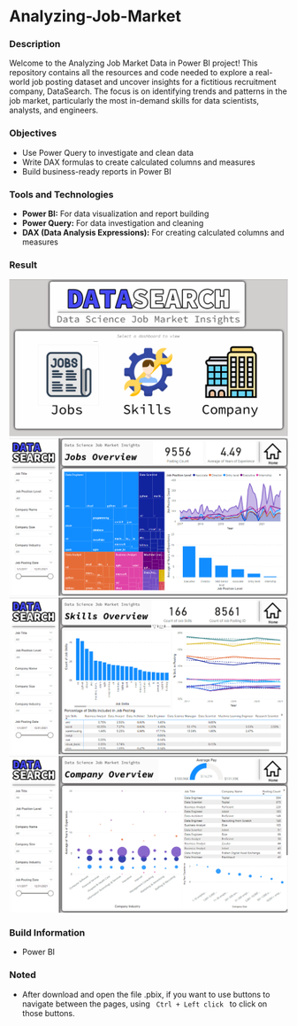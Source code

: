 # Analyzing-Job-Market


### Description
Welcome to the Analyzing Job Market Data in Power BI project! This repository contains all the resources and code needed to explore a real-world job posting dataset and uncover insights for a fictitious recruitment company, DataSearch. The focus is on identifying trends and patterns in the job market, particularly the most in-demand skills for data scientists, analysts, and engineers.


### Objectives
- Use Power Query to investigate and clean data
- Write DAX formulas to create calculated columns and measures
- Build business-ready reports in Power BI


### Tools and Technologies
- <b>Power BI:</b> For data visualization and report building
- <b>Power Query:</b> For data investigation and cleaning
- <b>DAX (Data Analysis Expressions):</b> For creating calculated columns and measures


### Result
<p align="center">
  <img src="https://github.com/quocminh238/Analyzing-Job-Market/blob/main/Screenshots/Home.png" width="720">
  <img src="https://github.com/quocminh238/Analyzing-Job-Market/blob/main/Screenshots/Job.png" width="720">
  <img src="https://github.com/quocminh238/Analyzing-Job-Market/blob/main/Screenshots/Skill.png" width="720">
  <img src="https://github.com/quocminh238/Analyzing-Job-Market/blob/main/Screenshots/Company.png" width="720"></td>
</p>


### Build Information
- Power BI


### Noted
- After download and open the file .pbix, if you want to use buttons to navigate between the pages, using <code> Ctrl + Left click </code> to click on those buttons.
